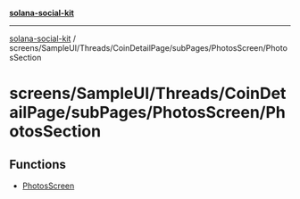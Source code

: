 [**solana-social-kit**](../../../../../../../README.md)

***

[solana-social-kit](../../../../../../../README.md) / screens/SampleUI/Threads/CoinDetailPage/subPages/PhotosScreen/PhotosSection

# screens/SampleUI/Threads/CoinDetailPage/subPages/PhotosScreen/PhotosSection

## Functions

- [PhotosScreen](functions/PhotosScreen.md)
